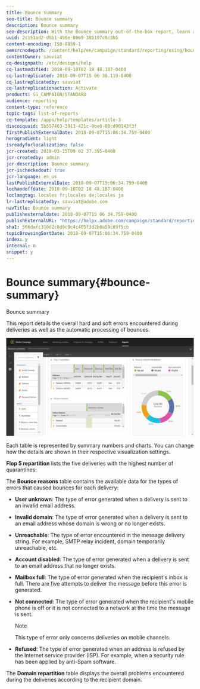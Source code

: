 ```yaml
---
title: Bounce summary
seo-title: Bounce summary
description: Bounce summary
seo-description: With the Bounce summary out-of-the-box report, learn about the status of your sent campaigns and errors they may have encountered.
uuid: 2c151ad2-d9b1-496e-8069-385107c8c3b5
content-encoding: ISO-8859-1
aemsrcnodepath: /content/help/en/campaign/standard/reporting/using/bounce-summary
contentOwner: sauviat
cq-designpath: /etc/designs/help
cq-lastmodified: 2018-09-10T02 18 48.187-0400
cq-lastreplicated: 2018-09-07T15 06 36.119-0400
cq-lastreplicatedby: sauviat
cq-lastreplicationaction: Activate
products: SG_CAMPAIGN/STANDARD
audience: reporting
content-type: reference
topic-tags: list-of-reports
cq-template: /apps/help/templates/article-3
discoiquuid: 5b557463-3913-421c-9be0-08cd90143f3f
firstPublishExternalDate: 2018-09-07T15:06:34.759-0400
herogradient: light
isreadyforlocalization: false
jcr-created: 2018-03-15T09 02 37.395-0400
jcr-createdby: admin
jcr-description: Bounce summary
jcr-ischeckedout: true
jcr-language: en_us
lastPublishExternalDate: 2018-09-07T15:06:34.759-0400
lochandoffdate: 2018-09-10T02 18 48.187-0400
loclangtag: locales fr;locales de;locales ja
lr-lastreplicatedby: sauviat@adobe.com
navTitle: Bounce summary
publishexternaldate: 2018-09-07T15 06 34.759-0400
publishExternalURL: "https://helpx.adobe.com/campaign/standard/reporting/using/bounce-summary.html"
sha1: 566dafc310d2c8d9c9c4c405f3d2b8a59c89f5cb
topicBrowsingSortDate: 2018-09-07T15:06:34.759-0400
index: y
internal: n
snippet: y
---
```


# Bounce summary{#bounce-summary}

Bounce summary

This report details the overall hard and soft errors encountered during deliveries as well as the automatic processing of bounces.

![](assets/campaign_reports_bounces.png)

Each table is represented by summary numbers and charts. You can change how the details are shown in their respective visualization settings.

**Flop 5 repartition** lists the five deliveries with the highest number of quarantines:

The **Bounce reasons** table contains the available data for the types of errors that caused bounces for each delivery:

* **User unknown**: The type of error generated when a delivery is sent to an invalid email address.
* **Invalid domain**: The type of error generated when a delivery is sent to an email address whose domain is wrong or no longer exists.
* **Unreachable**: The type of error encountered in the message delivery string. For example, SMTP relay incident, domain temporarily unreachable, etc. 
* **Account disabled**: The type of error generated when a delivery is sent to an email address that no longer exists.
* **Mailbox full**: The type of error generated when the recipient's inbox is full. There are five attempts to deliver the message before this error is generated.
* **Not connected**: The type of error generated when the recipient's mobile phone is off or it is not connected to a network at the time the message is sent.

  >[!NOTE]
  >
  >This type of error only concerns deliveries on mobile channels.

* **Refused**: The type of error generated when an address is refused by the Internet service provider (ISP). For example, when a security rule has been applied by anti-Spam software.

The **Domain repartition** table displays the overall problems encountered during the deliveries according to the recipient domain.
